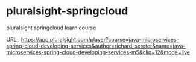 # pluralsight-springcloud
pluralsight springcloud learn course

URL : 
https://app.pluralsight.com/player?course=java-microservices-spring-cloud-developing-services&author=richard-seroter&name=java-microservices-spring-cloud-developing-services-m5&clip=12&mode=live
